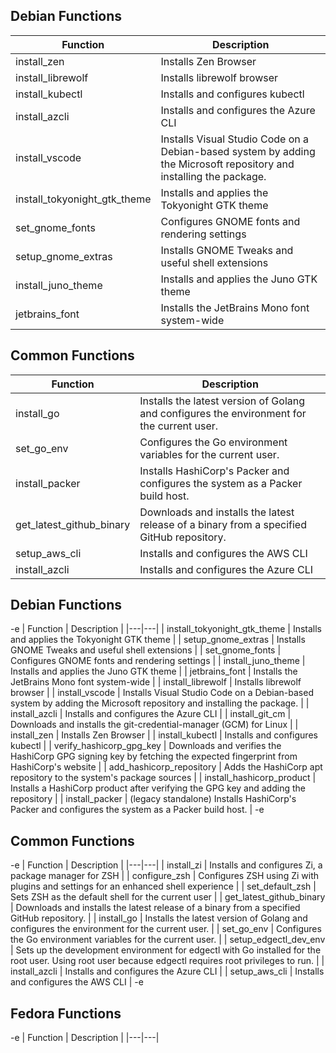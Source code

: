 
## Debian Functions

| Function | Description |
|---|---|
| install_zen | Installs Zen Browser |
| install_librewolf | Installs librewolf browser |
| install_kubectl | Installs and configures kubectl |
| install_azcli | Installs and configures the Azure CLI |
| install_vscode | Installs Visual Studio Code on a Debian-based system by adding the Microsoft repository and installing the package. |
| install_tokyonight_gtk_theme | Installs and applies the Tokyonight GTK theme |
| set_gnome_fonts | Configures GNOME fonts and rendering settings |
| setup_gnome_extras | Installs GNOME Tweaks and useful shell extensions |
| install_juno_theme | Installs and applies the Juno GTK theme |
| jetbrains_font | Installs the JetBrains Mono font system-wide |

## Common Functions

| Function | Description |
|---|---|
| install_go | Installs the latest version of Golang and configures the environment for the current user. |
| set_go_env | Configures the Go environment variables for the current user. |
| install_packer | Installs HashiCorp's Packer and configures the system as a Packer build host. |
| get_latest_github_binary | Downloads and installs the latest release of a binary from a specified GitHub repository. |
| setup_aws_cli | Installs and configures the AWS CLI |
| install_azcli | Installs and configures the Azure CLI |-e 
## Debian Functions

-e | Function | Description |
|---|---|
| install_tokyonight_gtk_theme | Installs and applies the Tokyonight GTK theme |
| setup_gnome_extras | Installs GNOME Tweaks and useful shell extensions |
| set_gnome_fonts | Configures GNOME fonts and rendering settings |
| install_juno_theme | Installs and applies the Juno GTK theme |
| jetbrains_font | Installs the JetBrains Mono font system-wide |
| install_librewolf | Installs librewolf browser |
| install_vscode | Installs Visual Studio Code on a Debian-based system by adding the Microsoft repository and installing the package. |
| install_azcli | Installs and configures the Azure CLI |
| install_git_cm | Downloads and installs the git-credential-manager (GCM) for Linux |
| install_zen | Installs Zen Browser |
| install_kubectl | Installs and configures kubectl |
| verify_hashicorp_gpg_key | Downloads and verifies the HashiCorp GPG signing key by fetching the expected fingerprint from HashiCorp's website |
| add_hashicorp_repository | Adds the HashiCorp apt repository to the system's package sources |
| install_hashicorp_product | Installs a HashiCorp product after verifying the GPG key and adding the repository |
| install_packer | (legacy standalone) Installs HashiCorp's Packer and configures the system as a Packer build host. |
-e 
## Common Functions

-e | Function | Description |
|---|---|
| install_zi | Installs and configures Zi, a package manager for ZSH |
| configure_zsh | Configures ZSH using Zi with plugins and settings for an enhanced shell experience |
| set_default_zsh | Sets ZSH as the default shell for the current user |
| get_latest_github_binary | Downloads and installs the latest release of a binary from a specified GitHub repository. |
| install_go | Installs the latest version of Golang and configures the environment for the current user. |
| set_go_env | Configures the Go environment variables for the current user. |
| setup_edgectl_dev_env | Sets up the development environment for edgectl with Go installed for the root user. Using root user because edgectl requires root privileges to run. |
| install_azcli | Installs and configures the Azure CLI |
| setup_aws_cli | Installs and configures the AWS CLI |
-e 
## Fedora Functions

-e | Function | Description |
|---|---|
